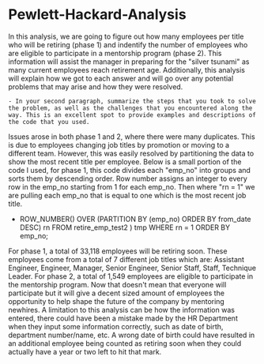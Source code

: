 # Pewlett-Hackard-Analysis

In this analysis, we are going to figure out how many employees per title who will be retiring (phase 1) and indentify the number of employees who are eligible to participate in a mentorship program (phase 2). This information will assist the manager in preparing for the "silver tsunami" as many current employees reach retirement age. Additionally, this analysis will explain how we got to each answer and will go over any potential problems that may arise and how they were resolved.
   
    
    - In your second paragraph, summarize the steps that you took to solve the problem, as well as the challenges that you encountered along the way. This is an excellent spot to provide examples and descriptions of the code that you used.

Issues arose in both phase 1 and 2, where there were many duplicates. This is due to employees changing job titles by promotion or moving to a different team. However, this was easily resolved by partitioning the data to show the most recent title per employee. Below is a small portion of the code I used, for phase 1, this code divides each "emp_no" into groups and sorts them by descending order. Row number assigns an integer to every row in the emp_no starting from 1 for each emp_no. Then where "rn = 1" we are pulling each emp_no that is equal to one which is the most recent job title.
- ROW_NUMBER() OVER
 (PARTITION BY (emp_no)
  ORDER BY from_date DESC) rn
  FROM retire_emp_test2
  ) tmp WHERE rn = 1
  ORDER BY emp_no;

    
    
For phase 1, a total of 33,118 employees will be retiring soon. These employees come from a total of 7 different job titles which are: Assistant Engineer, Engineer, Manager, Senior Engineer, Senior Staff, Staff, Technique Leader. For phase 2, a total of 1,549 employees are eligible to participate in the mentorship program. Now that doesn't mean that everyone will participate but it will give a decent sized amount of employees the opportunity to help shape the future of the company by mentoring newhires. A limitation to this analysis can be how the information was entered, there could have been a mistake made by the HR Department when they input some information correctly, such as date of birth, department number/name, etc. A wrong date of birth could have resulted in an additional employee being counted as retiring soon when they could actually have a year or two left to hit that mark.
